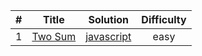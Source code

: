 |  #  |                             Title                             |    Solution    | Difficulty |
| :-: | :-----------------------------------------------------------: | :------------: | :--------: |
|  1  | [Two Sum](https://leetcode.com/problems/two-sum/description/) | [javascript]() |    easy    |
